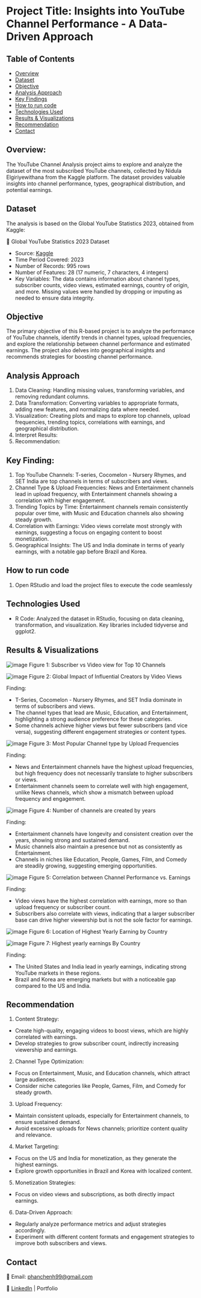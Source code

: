 # Project Title: Insights into YouTube Channel Performance - A Data-Driven Approach

## Table of Contents
- [Overview](#overview)
- [Dataset](#dataset)
- [Objective](#objective)
- [Analysis Approach](#analysis-approach)
- [Key Findings](#key-findings)
- [How to run code](#how-to-run-code)
- [Technologies Used](#technologies-used)
- [Results & Visualizations](#results--visualizations)
- [Recommendation](#Recommendation)
- [Contact](#contact)

## Overview:

The YouTube Channel Analysis project aims to explore and analyze the dataset of the most subscribed YouTube channels, collected by Nidula Elgiriyewithana from the Kaggle platform. The dataset provides valuable insights into channel performance, types, geographical distribution, and potential earnings.

## Dataset

The analysis is based on the Global YouTube Statistics 2023, obtained from Kaggle:

🔗 Global YouTube Statistics 2023 Dataset
- Source: [Kaggle](https://www.kaggle.com/datasets/nelgiriyewithana/global-youtube-statistics-2023/data)
- Time Period Covered: 2023
- Number of Records: 995 rows
- Number of Features: 28 (17 numeric, 7 characters, 4 integers) 
- Key Variables: The data contains information about channel types, subscriber counts, video views, estimated earnings, country of origin, and more. Missing values were handled by dropping or imputing as needed to ensure data integrity.

## Objective

The primary objective of this R-based project is to analyze the performance of YouTube channels, identify trends in channel types, upload frequencies, and explore the relationship between channel performance and estimated earnings. The project also delves into geographical insights and recommends strategies for boosting channel performance.

## Analysis Approach

1. Data Cleaning: Handling missing values, transforming variables, and removing redundant columns.
2. Data Transformation: Converting variables to appropriate formats, adding new features, and normalizing data where needed.
3. Visualization: Creating plots and maps to explore top channels, upload frequencies, trending topics, correlations with earnings, and geographical distribution.
4. Interpret Results:
5. Recommendation:

## Key Finding: 
1. Top YouTube Channels: T-series, Cocomelon - Nursery Rhymes, and SET India are top channels in terms of subscribers and views.
2. Channel Type & Upload Frequencies: News and Entertainment channels lead in upload frequency, with Entertainment channels showing a correlation with higher engagement.
3. Trending Topics by Time: Entertainment channels remain consistently popular over time, with Music and Education channels also showing steady growth.
4. Correlation with Earnings: Video views correlate most strongly with earnings, suggesting a focus on engaging content to boost monetization.
5. Geographical Insights: The US and India dominate in terms of yearly earnings, with a notable gap before Brazil and Korea.

## How to run code
1. Open RStudio and load the project files to execute the code seamlessly

## Technologies Used
- R Code: Analyzed the dataset in RStudio, focusing on data cleaning, transformation, and visualization. Key libraries included tidyverse and ggplot2.

## Results & Visualizations

![image](https://github.com/user-attachments/assets/d6ebcd6b-6b91-4221-8d04-b1b8aac28c8d)
Figure 1: Subscriber vs Video view for Top 10 Channels

![image](https://github.com/user-attachments/assets/841aca09-6779-429a-be58-46f9ba298599)
Figure 2: Global Impact of Influential Creators by Video Views

Finding:
- T-Series, Cocomelon - Nursery Rhymes, and SET India dominate in terms of subscribers and views.
- The channel types that lead are Music, Education, and Entertainment, highlighting a strong audience preference for these categories.
- Some channels achieve higher views but fewer subscribers (and vice versa), suggesting different engagement strategies or content types.

![image](https://github.com/user-attachments/assets/134faed3-32e0-414f-9eb8-93f3cc9b2f94)
Figure 3: Most Popular Channel type by Upload Frequencies

Finding:
- News and Entertainment channels have the highest upload frequencies, but high frequency does not necessarily translate to higher subscribers or views.
- Entertainment channels seem to correlate well with high engagement, unlike News channels, which show a mismatch between upload frequency and engagement.

![image](https://github.com/user-attachments/assets/069a6b45-9fdd-4383-8f91-6b27f8093da0)
Figure 4: Number of channels are created by years

Finding:
- Entertainment channels have longevity and consistent creation over the years, showing strong and sustained demand.
- Music channels also maintain a presence but not as consistently as Entertainment.
- Channels in niches like Education, People, Games, Film, and Comedy are steadily growing, suggesting emerging opportunities.

![image](https://github.com/user-attachments/assets/f98f1d4c-20fa-4ef1-b3f0-e6eda4710cf9)
Figure 5: Correlation between Channel Performance vs. Earnings

Finding:
- Video views have the highest correlation with earnings, more so than upload frequency or subscriber count.
- Subscribers also correlate with views, indicating that a larger subscriber base can drive higher viewership but is not the sole factor for earnings.

![image](https://github.com/user-attachments/assets/d092821a-495b-4eec-a220-ed72e9d06447)
Figure 6: Location of Highest Yearly Earning by Country

![image](https://github.com/user-attachments/assets/28af58bb-7f87-4ccd-a748-c00e6a2f5810)
Figure 7: Highest yearly earnings By Country

Finding:
- The United States and India lead in yearly earnings, indicating strong YouTube markets in these regions.
- Brazil and Korea are emerging markets but with a noticeable gap compared to the US and India.

## Recommendation
1. Content Strategy:
- Create high-quality, engaging videos to boost views, which are highly correlated with earnings.
- Develop strategies to grow subscriber count, indirectly increasing viewership and earnings.
2. Channel Type Optimization:
- Focus on Entertainment, Music, and Education channels, which attract large audiences.
- Consider niche categories like People, Games, Film, and Comedy for steady growth.
3. Upload Frequency:
- Maintain consistent uploads, especially for Entertainment channels, to ensure sustained demand.
- Avoid excessive uploads for News channels; prioritize content quality and relevance.
4. Market Targeting:
- Focus on the US and India for monetization, as they generate the highest earnings.
- Explore growth opportunities in Brazil and Korea with localized content.
5. Monetization Strategies:
- Focus on video views and subscriptions, as both directly impact earnings.
6. Data-Driven Approach:
- Regularly analyze performance metrics and adjust strategies accordingly.
- Experiment with different content formats and engagement strategies to improve both subscribers and views.

## Contact

📧 Email: phanchenh99@gmail.com

🔗 [LinkedIn](https://www.linkedin.com/in/phan-chenh-6a7ba127a/) | Portfolio

